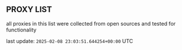 ## PROXY LIST

all proxies in this list were collected from open sources and tested for functionality

last update: `2025-02-08 23:03:51.644254+00:00` UTC